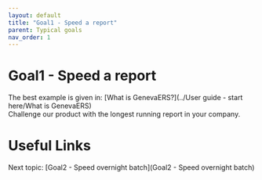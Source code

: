 ```yaml
---
layout: default
title: "Goal1 - Speed a report"
parent: Typical goals
nav_order: 1
---
```


# Goal1 - Speed a report
The best example is given in:  [What is GenevaERS?](../User guide - start here/What is GenevaERS)  
Challenge our product with the longest running report in your company.  

# Useful Links
Next topic: [Goal2 - Speed overnight batch](Goal2 - Speed overnight batch)  

